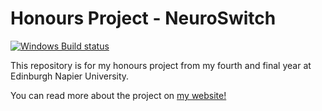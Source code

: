 # Honours Project - NeuroSwitch
[![Windows Build status](https://ci.appveyor.com/api/projects/status/mw8cel62q7gec6dk?svg=true)](https://ci.appveyor.com/project/x4iiiis/HonoursProject)

This repository is for my honours project from my fourth and final year at Edinburgh Napier University.

You can read more about the project on <a href="https://www.x4iiiis.com/honoursproject" target="_blank" alt="x4iiiis.com" title="x4iiiis.com">my website!</a>
